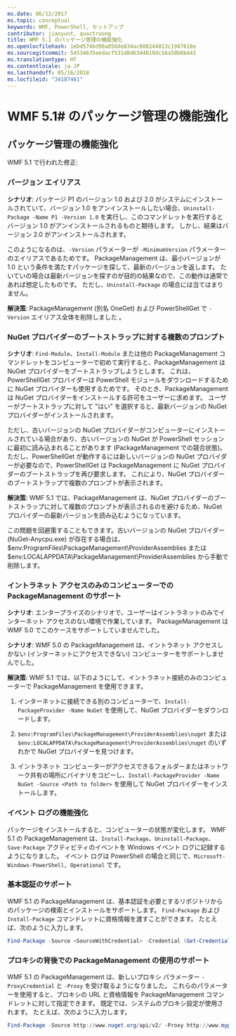 ```yaml
---
ms.date: 06/12/2017
ms.topic: conceptual
keywords: WMF, PowerShell, セットアップ
contributor: jianyunt, quoctruong
title: WMF 5.1 のパッケージ管理の機能強化
ms.openlocfilehash: 1ebd574bd98a056de634ac688244813c1947618e
ms.sourcegitcommit: 54534635eedacf531d8d6344019dc16a50b8b441
ms.translationtype: HT
ms.contentlocale: ja-JP
ms.lasthandoff: 05/16/2018
ms.locfileid: "34187461"
---
```

# <a name="improvements-to-package-management-in-wmf-51"></a>WMF 5.1# のパッケージ管理の機能強化

## <a name="improvements-in-packagemanagement"></a>パッケージ管理の機能強化 ##
WMF 5.1 で行われた修正:

### <a name="version-alias"></a>バージョン エイリアス

**シナリオ**: パッケージ P1 のバージョン 1.0 および 2.0 がシステムにインストールされていて、バージョン 1.0 をアンインストールしたい場合、`Uninstall-Package -Name P1 -Version 1.0` を実行し、このコマンドレットを実行するとバージョン 1.0 がアンインストールされるものと期待します。 しかし、結果はバージョン 2.0 がアンインストールされます。

このようになるのは、`-Version` パラメーターが `-MinimumVersion` パラメーターのエイリアスであるためです。 PackageManagement は、最小バージョンが 1.0 という条件を満たすパッケージを探して、最新のバージョンを返します。 たいていの場合は最新バージョンを探すのが目的の結果なので、この動作は通常であれば想定したものです。 ただし、`Uninstall-Package` の場合には当てはまりません。

**解決策**: PackageManagement (別名 OneGet) および PowerShellGet で `-Version` エイリアス全体を削除しました 。

### <a name="multiple-prompts-for-bootstrapping-the-nuget-provider"></a>NuGet プロバイダーのブートストラップに対する複数のプロンプト

**シナリオ**: `Find-Module`、`Install-Module` または他の PackageManagement コマンドレットをコンピューターで初めて実行すると、PackageManagement は NuGet プロバイダーをブートストラップしようとします。 これは、PowerShellGet プロバイダーは PowerShell モジュールをダウンロードするために NuGet プロバイダーも使用するためです。 そのとき、PackageManagement は NuGet プロバイダーをインストールする許可をユーザーに求めます。 ユーザーがブートストラップに対して "はい" を選択すると、最新バージョンの NuGet プロバイダーがインストールされます。

ただし、古いバージョンの NuGet プロバイダーがコンピューターにインストールされている場合があり、古いバージョンの NuGet が PowerShell セッションに最初に読み込まれることがあります (PackageManagement での競合状態)。 ただし、PowerShellGet が動作するには新しいバージョンの NuGet プロバイダーが必要なので、PowerShellGet は PackageManagement に NuGet プロバイダーのブートストラップを再び要求します。 これにより、NuGet プロバイダーのブートストラップで複数のプロンプトが表示されます。

**解決策**: WMF 5.1 では、PackageManagement は、NuGet プロバイダーのブートストラップに対して複数のプロンプトが表示されるのを避けるため、NuGet プロバイダーの最新バージョンを読み込むようになっています。

この問題を回避策することもできます。古いバージョンの NuGet プロバイダー (NuGet-Anycpu.exe) が存在する場合は、$env:ProgramFiles\PackageManagement\ProviderAssemblies または $env:LOCALAPPDATA\PackageManagement\ProviderAssemblies から手動で削除します。


### <a name="support-for-packagemanagement-on-computers-with-intranet-access-only"></a>イントラネット アクセスのみのコンピューターでの PackageManagement のサポート

**シナリオ**: エンタープライズのシナリオで、ユーザーはイントラネットのみでインターネット アクセスのない環境で作業しています。 PackageManagement は WMF 5.0 でこのケースをサポートしていませんでした。

**シナリオ**: WMF 5.0 の PackageManagement は、イントラネット アクセスしかない (インターネットにアクセスできない) コンピューターをサポートしませんでした。

**解決策**: WMF 5.1 では、以下のようにして、イントラネット接続のみのコンピューターで PackageManagement を使用できます。

1. インターネットに接続できる別のコンピューターで、`Install-PackageProvider -Name NuGet` を使用して、NuGet プロバイダーをダウンロードします。

2. `$env:ProgramFiles\PackageManagement\ProviderAssemblies\nuget` または `$env:LOCALAPPDATA\PackageManagement\ProviderAssemblies\nuget` のいずれかで NuGet プロバイダーを見つけます。

3. イントラネット コンピューターがアクセスできるフォルダーまたはネットワーク共有の場所にバイナリをコピーし、`Install-PackageProvider -Name NuGet -Source <Path to folder>` を使用して NuGet プロバイダーをインストールします。


### <a name="event-logging-improvements"></a>イベント ログの機能強化

パッケージをインストールすると、コンピューターの状態が変化します。 WMF 5.1 の PackageManagement は、`Install-Package`、`Uninstall-Package`、`Save-Package` アクティビティのイベントを Windows イベント ログに記録するようになりました。 イベント ログは PowerShell の場合と同じで、`Microsoft-Windows-PowerShell, Operational` です。

### <a name="support-for-basic-authentication"></a>基本認証のサポート

WMF 5.1 の PackageManagement は、基本認証を必要とするリポジトリからのパッケージの検索とインストールをサポートします。 `Find-Package` および `Install-Package` コマンドレットに資格情報を渡すことができます。 たとえば、次のように入力します。

``` PowerShell
Find-Package -Source <SourceWithCredential> -Credential (Get-Credential)
```
### <a name="support-for-using-packagemanagement-behind-a-proxy"></a>プロキシの背後での PackageManagement の使用のサポート

WMF 5.1 の PackageManagement は、新しいプロキシ パラメーター `-ProxyCredential` と `-Proxy` を受け取るようになりました。 これらのパラメーターを使用すると、プロキシの URL と資格情報を PackageManagement コマンドレットに対して指定できます。 既定では、システムのプロキシ設定が使用されます。 たとえば、次のように入力します。

``` PowerShell
Find-Package -Source http://www.nuget.org/api/v2/ -Proxy http://www.myproxyserver.com -ProxyCredential (Get-Credential)
```

